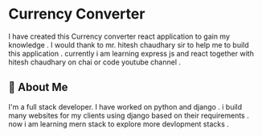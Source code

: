 # Currency Converter

I have created this Currency converter react application to gain my knowledge . I would thank to mr. hitesh chaudhary sir to help me to build this application . currently i am learning express js and react together with hitesh chaudhary on chai or code youtube channel .


## 🚀 About Me
I'm a full stack developer. I have worked on python and django .
i build many websites for my clients using django based on their requirements . now i am learning mern stack to explore more devlopment stacks .
